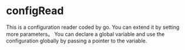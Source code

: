 # configRead
This is a configuration reader coded by go.
You can extend it by setting more parameters。
You can declare a global variable and use the configuration globally by passing a pointer to the variable.
